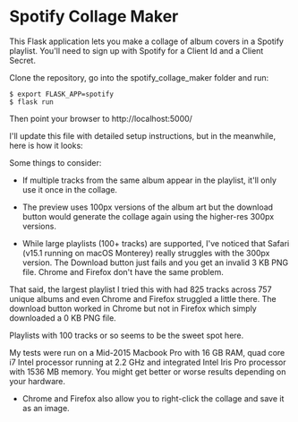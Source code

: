 # Spotify Collage Maker

This Flask application lets you make a collage of album covers in a Spotify playlist. You'll need to sign up with Spotify for a Client Id and a Client Secret.

Clone the repository, go into the spotify_collage_maker folder and run:

```
$ export FLASK_APP=spotify
$ flask run
```

Then point your browser to http://localhost:5000/

I'll update this file with detailed setup instructions, but in the meanwhile, here is how it looks:

Some things to consider:

- If multiple tracks from the same album appear in the playlist, it'll only use it once in the collage.

- The preview uses 100px versions of the album art but the download button would generate the collage again using the higher-res 300px versions.

- While large playlists (100+ tracks) are supported, I've noticed that Safari (v15.1 running on macOS Monterey) really struggles with the 300px version. The Download button just fails and you get an invalid 3 KB PNG file. Chrome and Firefox don't have the same problem.

That said, the largest playlist I tried this with had 825 tracks across 757 unique albums and even Chrome and Firefox struggled a little there. The download button worked in Chrome but not in Firefox which simply downloaded a  0 KB PNG file.

Playlists with 100 tracks or so seems to be the sweet spot here.

My tests were run on a Mid-2015 Macbook Pro with 16 GB RAM, quad core i7 Intel processor running at 2.2 GHz and integrated Intel Iris Pro processor with 1536 MB memory. You might get better or worse results depending on your hardware.

- Chrome and Firefox also allow you to right-click the collage and save it as an image.

